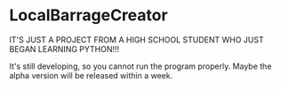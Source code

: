 # LocalBarrageCreator
IT'S JUST A PROJECT FROM A HIGH SCHOOL STUDENT WHO JUST BEGAN LEARNING PYTHON!!!

It's still developing, so you cannot run the program properly.
Maybe the alpha version will be released within a week.
